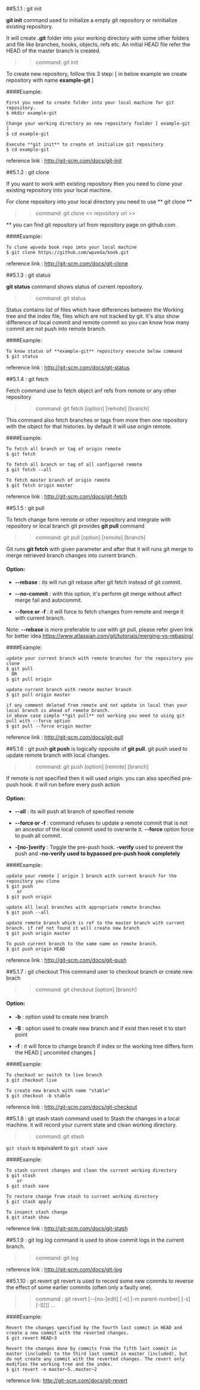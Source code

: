 
##5.1.1 : git init

**git init** command used to initialize a empty git repository or reinitialize existing repository.

It will create **.git** folder into your working directory with some other folders and file like branches, hooks, objects, refs etc. An initial HEAD file refer the HEAD of the master branch is created.

>> command: git init

To create new repository, follow this 3 step: [ in below example we create repository with name **example-git** ]

####Example:
```
First you need to create folder into your local machine for git repository.
$ mkdir example-git

Change your working directory as new repository foolder [ example-git ]
$ cd example-git

Execute **git init** to create ot initialize git repository
$ cd example-git
```
reference link : http://git-scm.com/docs/git-init

##5.1.2 : git clone

If you want to work with existing repository then you need to clone your existing repository into your local machine.

For clone repository into your local directory you need to use ** git clone **

>> command: git clone << repository url >>

** you can find git repository url from repository page on github.com.

####Example:
```
To clone wpveda book repo imto your local machine
$ git clone https://github.com/wpveda/book.git
```
reference link : http://git-scm.com/docs/git-clone

##5.1.3 : git status

**git status** command shows status of current repository.

>> command: git status

Status contains list of files which have differences between the Working tree and the index file, files which are not tracked by git.
 It's also show difference of local commit and remote commit so you can know how many commit are not push into remote branch.

####Example:
```
To know status of **example-git** repository execute below command
$ git status
```
reference link : http://git-scm.com/docs/git-status

##5.1.4 : git fetch

Fetch command use to fetch object anf refs from remote or any other repository

>> command: git fetch [option] [remote] [branch]

This command also fetch branches or tags from more then one repository with the object for that histories.
by default it will use origin remote.

####Example:
```
To fetch all branch or tag of origin remote
$ git fetch

To fetch all branch or tag of all configured remote
$ git fetch --all

To fetch master branch of origin remote
$ git fetch origin master

```
reference link : http://git-scm.com/docs/git-fetch

##5.1.5 : git pull

To fetch change form remote or other repository and integrate with repository or local branch git provides **git pull** command

>> command: git pull [option] [remote] [branch]

Git runs **git fetch** with given parameter and after that it will runs git merge to merge retrieved branch changes into current branch.

#### Option:

* **--rebase** : its will run git rebase after git fetch instead of git commit.

* **--no-commit** : with this option, it's perform git merge without affect merge fail and autocommit.

* **--force or -f** : it will force to fetch changes from remote and merge it with current branch.

Note: **--rebase** is more preferable to use with git pull, please refer given link for better idea  https://www.atlassian.com/git/tutorials/merging-vs-rebasing/

####Example:
```
update your current branch with remote branches for the repository you clone
$ git pull
  OR
$ git pull origin

update current branch with remote master branch
$ git pull origin master

if any comment deleted from remote and not update in local than your local branch is ahead of remote branch.
in above case simple **git pull** not working you need to using git pull with --force option
$ git pull --force origin master
```
reference link : http://git-scm.com/docs/git-pull

##5.1.6 : git push
**git push** is logically opposite of **git pull**. git push used to update remote branch with local changes.

>> command: git push [option] [remote] [branch]

If remote is not specified then it will used origin. you can also specified pre-push hook. it will run before every push action

#### Option:

* **--all** : its will push all branch of specified remote

* **--force or -f** : command refuses to update a remote commit that is not an ancestor of the local commit used to overwrite it.
**--force** option force to push all commit.

* **-[no-]verify** : Toggle the pre-push hook. **-verify** used to prevent the push and **-no-verify used to bypassed pre-push hook completely**

####Example:
```
update your remote [ origin ] branch with current branch for the repository you clone
$ git push
    or
$ git push origin

update all local branches with appropriate remote branches
$ git push --all

update remote branch which is ref to the master branch with current branch. if ref not found it will create new branch
$ git push origin master

To push current branch to the same name on remote branch.
$ git push origin HEAD
```
reference link : http://git-scm.com/docs/git-push

##5.1.7 : git checkout
This command user to checkout branch or create new brach

>> command: git checkout [option] [branch]

#### Option:

* **-b** : option used to create new branch

* **-B** : option used to create new branch and if exist then reset it to start point

* **-f** : it will force to change branch if index or the working tree differs form the HEAD [ uncomited changes ]

####Example:
```
To checkout or switch to live branch
$ git checkout live

To create new branch with name "stable"
$ git checkout -b stable
```
reference link : http://git-scm.com/docs/git-checkout

##5.1.8 : git stash
stash command used to Stash the changes in a local machine. it will record your current state and clean working directory.

>> command: git stash

`git stash` is equivalent to `git stash save`

####Example:
```
To stash current changes and clean the current working directory
$ git stash
    or
$ git stash save

To restore change from stash to current working directory
$ git stash apply

To inspect stash change
$ git stash show
```
reference link : http://git-scm.com/docs/git-stash

##5.1.9 : git log
log command is used to show commit logs in the current branch.

>> command: git log

reference link : http://git-scm.com/docs/git-log

##5.1.10 : git revert
git revert is used to record some new commits to reverse the effect of some earlier commits (often only a faulty one).

>> command : git revert [--[no-]edit] [-n] [-m parent-number] [-s] [-S[<key-id>]] <commit>...

####Example:
```
Revert the changes specified by the fourth last commit in HEAD and create a new commit with the reverted changes.
$ git revert HEAD~3

Revert the changes done by commits from the fifth last commit in master (included) to the third last commit in master (included), but do not create any commit with the reverted changes. The revert only modifies the working tree and the index.
$ git revert -n master~5..master~2
```
reference link: http://git-scm.com/docs/git-revert
